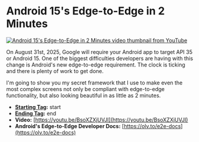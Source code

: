 # Android 15's Edge-to-Edge in 2 Minutes

[![Android 15's Edge-to-Edge in 2 Minutes video thumbnail from YouTube](https://i.ytimg.com/vi/BsoXZXjUVJI/maxresdefault.jpg)](https://youtu.be/BsoXZXjUVJI)

On August 31st, 2025, Google will require your Android app to target API 35 or Android 15. One of the biggest difficulties developers are having with this change is Android's new edge-to-edge requirement. The clock is ticking and there is plenty of work to get done.

I'm going to show you my secret framework that I use to make even the most complex screens not only be compliant with edge-to-edge functionality, but also looking beautiful in as little as 2 minutes.

- **[Starting Tag](https://github.com/tldrandroid/android-15-edge-to-edge/tree/start):** start
- **[Ending Tag](https://github.com/tldrandroid/android-15-edge-to-edge/tree/end):** end
- **Video:** [https://youtu.be/BsoXZXjUVJI](https://youtu.be/BsoXZXjUVJI)
- **Android's Edge-to-Edge Developer Docs:** [https://olv.to/e2e-docs](https://olv.to/e2e-docs)
